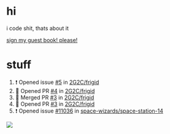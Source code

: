 # hi
i code shit, thats about it

[sign my guest book! please!](https://github.com/Just-a-Unity-Dev/Just-a-Unity-Dev/issues/new?&body=Sign%20my%20guest%20book%20by%20placing%20your%20name%20in%20the%20title,%20how%27d%20you%20get%20to%20this%20page%20and%20why?%20Don%27t%20forget%20you%20have%20an%20entire%20notebook%20in%20your%20hands!)


# stuff
<!--START_SECTION:activity-->
1. ❗️ Opened issue [#5](https://github.com/2G2C/frigid/issues/5) in [2G2C/frigid](https://github.com/2G2C/frigid)
2. 💪 Opened PR [#4](https://github.com/2G2C/frigid/pull/4) in [2G2C/frigid](https://github.com/2G2C/frigid)
3. 🎉 Merged PR [#3](https://github.com/2G2C/frigid/pull/3) in [2G2C/frigid](https://github.com/2G2C/frigid)
4. 💪 Opened PR [#3](https://github.com/2G2C/frigid/pull/3) in [2G2C/frigid](https://github.com/2G2C/frigid)
5. ❗️ Opened issue [#11036](https://github.com/space-wizards/space-station-14/issues/11036) in [space-wizards/space-station-14](https://github.com/space-wizards/space-station-14)
<!--END_SECTION:activity-->

![](https://github-profile-summary-cards.vercel.app/api/cards/profile-details?username=Just-a-Unity-Dev&theme=solarized_dark)
